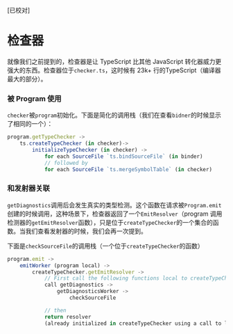 [已校对]
# 检查器

就像我们之前提到的，检查器是让 TypeScript 比其他 JavaScript 转化器威力更强大的东西。检查器位于`checker.ts`，这时候有 23k+ 行的TypeScript（编译器最大的部分）。


### 被 Program 使用

`checker`被`program`初始化。下面是简化的调用栈（我们在查看`bidner`的时候显示了相同的一个）：
```ts
program.getTypeChecker ->
    ts.createTypeChecker (in checker)->
        initializeTypeChecker (in checker) ->
            for each SourceFile `ts.bindSourceFile` (in binder)
            // followed by
            for each SourceFile `ts.mergeSymbolTable` (in checker)
```

### 和发射器关联

`getDiagnostics`调用后会发生真实的类型检测。这个函数在请求被`Program.emit`创建的时候调用，这种场景下，检查器返回了一个`EmitResolver`（program 调用检测器的`getEmitResolver`函数），只是位于`createTypeChecker`的一个集合的函数。当我们查看发射器的时候，我们会再一次提到。

下面是`checkSourceFile`的调用栈（一个位于`createTypeChecker`的函数）
```ts
program.emit ->
    emitWorker (program local) ->
        createTypeChecker.getEmitResolver ->
            // First call the following functions local to createTypeChecker
            call getDiagnostics ->
                getDiagnosticsWorker ->
                    checkSourceFile

            // then
            return resolver
            (already initialized in createTypeChecker using a call to local createResolver())
```